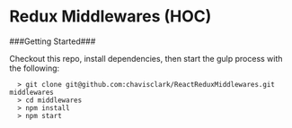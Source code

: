 # Redux Middlewares (HOC)

###Getting Started###

Checkout this repo, install dependencies, then start the gulp process with the following:

```
  > git clone git@github.com:chavisclark/ReactReduxMiddlewares.git middlewares
  > cd middlewares
  > npm install
  > npm start
```
